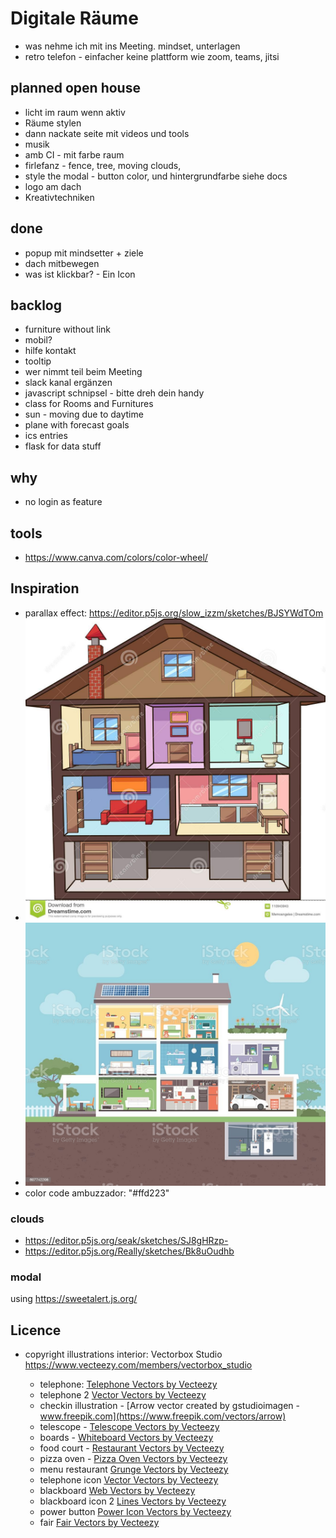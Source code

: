 # Digitale Räume

- was nehme ich mit ins Meeting. mindset, unterlagen
- retro telefon - einfacher keine plattform wie zoom, teams, jitsi

## planned open house

- licht im raum wenn aktiv
- Räume stylen
- dann nackate seite mit videos und tools
- musik
- amb CI - mit farbe raum
- firlefanz - fence, tree, moving clouds,
- style the modal - button color, und hintergrundfarbe siehe docs
- logo am dach
- Kreativtechniken

## done

- popup mit mindsetter + ziele
- dach mitbewegen
- was ist klickbar? - Ein Icon

## backlog

- furniture without link
- mobil?
- hilfe kontakt
- tooltip
- wer nimmt teil beim Meeting
- slack kanal ergänzen
- javascript schnipsel - bitte dreh dein handy
- class for Rooms and Furnitures
- sun - moving due to daytime
- plane with forecast goals
- ics entries
- flask for data stuff

## why

- no login as feature

## tools

- <https://www.canva.com/colors/color-wheel/>

## Inspiration

- parallax effect: <https://editor.p5js.org/slow_izzm/sketches/BJSYWdTOm>
- ![Inspiration 3d](docs/inspiration_3d.png)
- ![Inspiration flat ](docs/inspiration_flat.jpg)
- color code ambuzzador: "#ffd223"

### clouds

- <https://editor.p5js.org/seak/sketches/SJ8gHRzp->
- <https://editor.p5js.org/Really/sketches/Bk8uOudhb>

### modal

using <https://sweetalert.js.org/>

## Licence

- copyright illustrations interior: Vectorbox Studio <https://www.vecteezy.com/members/vectorbox_studio>

  - telephone: [Telephone Vectors by Vecteezy](https://www.vecteezy.com/free-vector/telephone)
  - telephone 2 [Vector Vectors by Vecteezy](https://www.vecteezy.com/free-vector/vector)
  - checkin illustration - [Arrow vector created by gstudioimagen - www.freepik.com](https://www.freepik.com/vectors/arrow)
  - telescope - [Telescope Vectors by Vecteezy](https://www.vecteezy.com/free-vector/telescope)
  - boards - [Whiteboard Vectors by Vecteezy](https://www.vecteezy.com/free-vector/whiteboard)
  - food court - [Restaurant Vectors by Vecteezy](https://www.vecteezy.com/free-vector/restaurant)
  - pizza oven - [Pizza Oven Vectors by Vecteezy](https://www.vecteezy.com/free-vector/pizza-oven)
  - menu restaurant [Grunge Vectors by Vecteezy](https://www.vecteezy.com/free-vector/grunge)
  - telephone icon [Vector Vectors by Vecteezy](https://www.vecteezy.com/free-vector/vector)
  - blackboard [Web Vectors by Vecteezy](https://www.vecteezy.com/free-vector/web)
  - blackboard icon 2 [Lines Vectors by Vecteezy](https://www.vecteezy.com/free-vector/lines)
  - power button [Power Icon Vectors by Vecteezy](https://www.vecteezy.com/free-vector/power-icon)
  - fair [Fair Vectors by Vecteezy](https://www.vecteezy.com/free-vector/fair)
